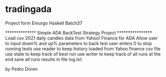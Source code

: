 # tradingada
Project form Emurgo Haskell Batch37

**************  Simple ADA BackTest Strategy Project  ****************
Load csv 2021 daily candles data from Yahoo! Finance for ADA
Allow user to input down% and up% parameters to back test
user enters 0 tu stop running tests
use reader to keep history loaded from Yahoo finance csv file
use state to keep track of best run
use writer to keep track of all runs
at the end save all runs results in file log.txt

by Pedro Doren
 
